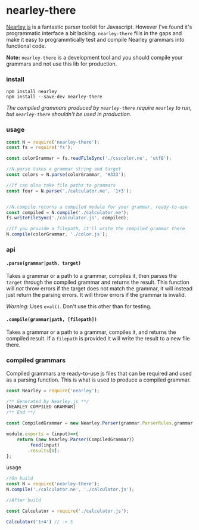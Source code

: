 # nearley-there

[Nearley.js](http://nearley.js.org/) is a fantastic parser toolkit for Javascript. However I've found it's programmatic interface a bit lacking. `nearley-there` fills in the gaps and make it easy to programmtically test and compile Nearley grammars into functional code.

**Note:** `nearley-there` is a development tool and you should compile your grammars and not use this lib for production.

### install

```
npm install nearley
npm install --save-dev nearley-there
```
_The compiled grammars produced by `nearley-there` require `nearley` to run, but `nearley-there` shouldn't be used in production._

### usage

```javascript
const N = require('nearley-there');
const fs = require('fs');

const colorGrammar = fs.readFileSync('./csscolor.ne', 'utf8');

//N.parse takes a grammar string and target
const colors = N.parse(colorGrammar, '#333');

//If can also take file paths to grammars
const four = N.parse('./calculator.ne', '1+3');


//N.compile returns a compiled module for your grammar, ready-to-use
const compiled = N.compile('./calculator.ne');
fs.writeFileSync('./calculator.js', compiled);

//If you provide a filepath, it'll write the compiled grammar there
N.compile(colorGrammar, './color.js');
```


### api

#### `.parse(grammar|path, target)`
Takes a grammar or a path to a grammar, compiles it, then parses the `target` through the compiled grammar and returns the result. This function will *not* throw errors if the target does not match the grammar, it will instead just return the parsing errors. It will throw errors if the grammar is invalid.

*Warning:* Uses `eval()`. Don't use this other than for testing.


#### `.compile(grammar|path, [filepath])`
Takes a grammar or a path to a grammar, compiles it, and returns the compiled result. If a `filepath` is provided it will write the result to a new file there.


### compiled grammars
Compiled grammars are ready-to-use js files that can be required and used as a parsing function. This is what is used to produce a compiled grammar.

```javascript
const Nearley = require('nearley');

/** Generated by Nearley.js **/
[NEARLEY COMPILED GRAMMAR]
/** End **/

const CompiledGrammar = new Nearley.Parser(grammar.ParserRules,grammar.ParserStart).grammar;

module.exports = (input)=>{
	return (new Nearley.Parser(CompiledGrammar))
		.feed(input)
		.results[0];
};
```

usage
```javascript
//On build
const N = require('nearley-there');
N.compile('./calculator.ne', './calculator.js');

//After build

const Calculator = require('./calculator.js');

Calculator('1+4') // -> 5
```
